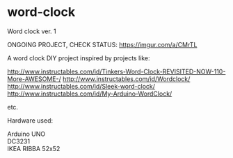 # word-clock

Word clock ver. 1

ONGOING PROJECT, CHECK STATUS: https://imgur.com/a/CMrTL

A word clock DIY project inspired by projects like:

http://www.instructables.com/id/Tinkers-Word-Clock-REVISITED-NOW-110-More-AWESOME-/
http://www.instructables.com/id/Wordclock/  
http://www.instructables.com/id/Sleek-word-clock/  
http://www.instructables.com/id/My-Arduino-WordClock/

etc.

Hardware used:

Arduino UNO   
DC3231   
IKEA RIBBA 52x52
